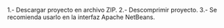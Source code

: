 1.- Descargar proyecto en archivo ZIP.
2.- Descomprimir proyecto.
3.- Se recomienda usarlo en la interfaz Apache NetBeans.
